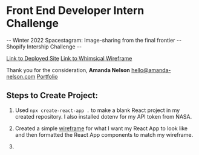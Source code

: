 # Front End Developer Intern Challenge

-- Winter 2022 Spacestagram: Image-sharing from the final frontier -- Shopify Intership Challenge --

[Link to Deployed Site](LINK)
[Link to Whimsical Wireframe](https://whimsical.com/nasa-spacestagram-3zU7YRjbffYjxEz7qKokuE)

Thank you for the consideration,
**Amanda Nelson**
[hello@amanda-nelson.com](mailto:hello@amanda-nelson.com)
[Portfolio](http://amanda-nelson.com)

## Steps to Create Project:

1. Used `npx create-react-app .` to make a blank React project in my created repository. I also installed dotenv for my API token from NASA.

2. Created a simple [wireframe](https://whimsical.com/nasa-spacestagram-3zU7YRjbffYjxEz7qKokuE) for what I want my React App to look like and then formatted the React App components to match my wireframe.

3.
